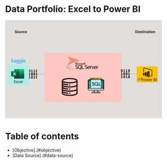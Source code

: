 # Data Portfolio: Excel to Power BI

![excel-to-powerbi-animated-diagram](assets/images/kaggle_to_powerbi.gif)

# Table of contents
- [Objective].(#objective)
- [Data Source].(#data-source)
  
